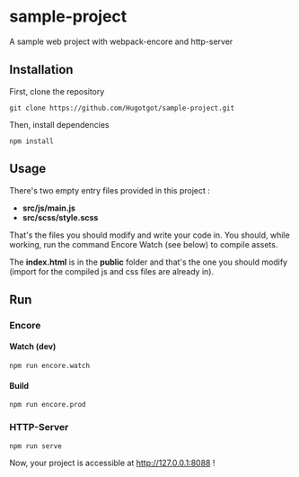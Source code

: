 # sample-project

A sample web project with webpack-encore and http-server

## Installation

First, clone the repository
```
git clone https://github.com/Hugotgot/sample-project.git
```

Then, install dependencies
```
npm install
```

## Usage
There's two empty entry files provided in this project :
- **src/js/main.js**
- **src/scss/style.scss**

That's the files you should modify and write your code in.
You should, while working, run the command Encore Watch (see below) to compile assets.

The **index.html** is in the **public** folder and that's the one you should modify (import for the compiled js and css files are already in).

## Run
### Encore
#### Watch (dev)
```
npm run encore.watch
```

#### Build 
```
npm run encore.prod
```

### HTTP-Server
```
npm run serve
```

Now, your project is accessible at http://127.0.0.1:8088 !
